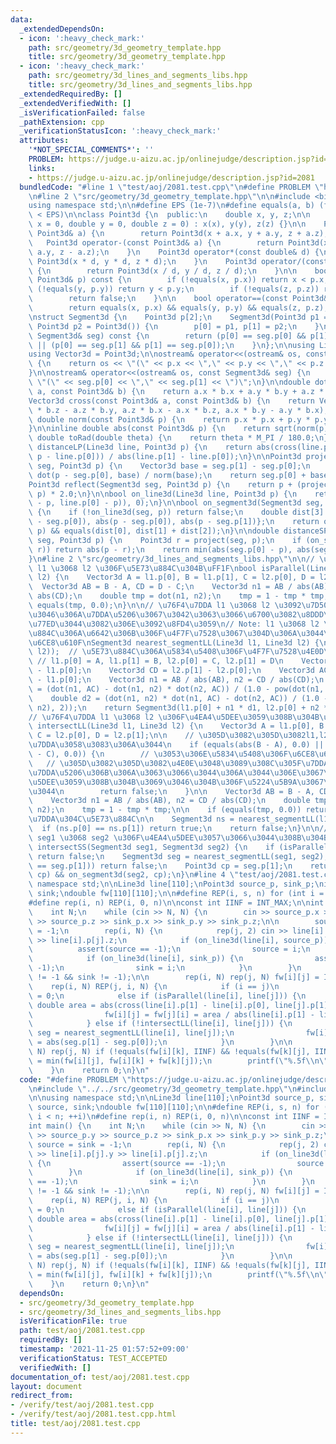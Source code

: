 ```yaml
---
data:
  _extendedDependsOn:
  - icon: ':heavy_check_mark:'
    path: src/geometry/3d_geometry_template.hpp
    title: src/geometry/3d_geometry_template.hpp
  - icon: ':heavy_check_mark:'
    path: src/geometry/3d_lines_and_segments_libs.hpp
    title: src/geometry/3d_lines_and_segments_libs.hpp
  _extendedRequiredBy: []
  _extendedVerifiedWith: []
  _isVerificationFailed: false
  _pathExtension: cpp
  _verificationStatusIcon: ':heavy_check_mark:'
  attributes:
    '*NOT_SPECIAL_COMMENTS*': ''
    PROBLEM: https://judge.u-aizu.ac.jp/onlinejudge/description.jsp?id=2081
    links:
    - https://judge.u-aizu.ac.jp/onlinejudge/description.jsp?id=2081
  bundledCode: "#line 1 \"test/aoj/2081.test.cpp\"\n#define PROBLEM \"https://judge.u-aizu.ac.jp/onlinejudge/description.jsp?id=2081\"\
    \n#line 2 \"src/geometry/3d_geometry_template.hpp\"\n\n#include <bits/stdc++.h>\n\
    using namespace std;\n\n#define EPS (1e-7)\n#define equals(a, b) (fabs((a) - (b))\
    \ < EPS)\n\nclass Point3d {\n  public:\n    double x, y, z;\n\n    Point3d(double\
    \ x = 0, double y = 0, double z = 0) : x(x), y(y), z(z) {}\n\n    Point3d operator+(const\
    \ Point3d& a) {\n        return Point3d(x + a.x, y + a.y, z + a.z);\n    }\n \
    \   Point3d operator-(const Point3d& a) {\n        return Point3d(x - a.x, y -\
    \ a.y, z - a.z);\n    }\n    Point3d operator*(const double& d) {\n        return\
    \ Point3d(x * d, y * d, z * d);\n    }\n    Point3d operator/(const double& d)\
    \ {\n        return Point3d(x / d, y / d, z / d);\n    }\n\n    bool operator<(const\
    \ Point3d& p) const {\n        if (!equals(x, p.x)) return x < p.x;\n        if\
    \ (!equals(y, p.y)) return y < p.y;\n        if (!equals(z, p.z)) return z < p.z;\n\
    \        return false;\n    }\n\n    bool operator==(const Point3d& p) const {\n\
    \        return equals(x, p.x) && equals(y, p.y) && equals(z, p.z);\n    }\n};\n\
    \nstruct Segment3d {\n    Point3d p[2];\n    Segment3d(Point3d p1 = Point3d(),\
    \ Point3d p2 = Point3d()) {\n        p[0] = p1, p[1] = p2;\n    }\n    bool operator==(const\
    \ Segment3d& seg) const {\n        return (p[0] == seg.p[0] && p[1] == seg.p[1])\
    \ || (p[0] == seg.p[1] && p[1] == seg.p[0]);\n    }\n};\n\nusing Line3d = Segment3d;\n\
    using Vector3d = Point3d;\n\nostream& operator<<(ostream& os, const Point3d& p)\
    \ {\n    return os << \"(\" << p.x << \",\" << p.y << \",\" << p.z << \")\";\n\
    }\n\nostream& operator<<(ostream& os, const Segment3d& seg) {\n    return os <<\
    \ \"(\" << seg.p[0] << \",\" << seg.p[1] << \")\";\n}\n\ndouble dot(const Point3d&\
    \ a, const Point3d& b) {\n    return a.x * b.x + a.y * b.y + a.z * b.z;\n}\n\n\
    Vector3d cross(const Point3d& a, const Point3d& b) {\n    return Vector3d(a.y\
    \ * b.z - a.z * b.y, a.z * b.x - a.x * b.z, a.x * b.y - a.y * b.x);\n}\n\ninline\
    \ double norm(const Point3d& p) {\n    return p.x * p.x + p.y * p.y + p.z * p.z;\n\
    }\n\ninline double abs(const Point3d& p) {\n    return sqrt(norm(p));\n}\n\ninline\
    \ double toRad(double theta) {\n    return theta * M_PI / 180.0;\n}\n\ndouble\
    \ distanceLP(Line3d line, Point3d p) {\n    return abs(cross(line.p[1] - line.p[0],\
    \ p - line.p[0])) / abs(line.p[1] - line.p[0]);\n}\n\nPoint3d project(Segment3d\
    \ seg, Point3d p) {\n    Vector3d base = seg.p[1] - seg.p[0];\n    double t =\
    \ dot(p - seg.p[0], base) / norm(base);\n    return seg.p[0] + base * t;\n}\n\n\
    Point3d reflect(Segment3d seg, Point3d p) {\n    return p + (project(seg, p) -\
    \ p) * 2.0;\n}\n\nbool on_line3d(Line3d line, Point3d p) {\n    return equals(abs(cross(line.p[1]\
    \ - p, line.p[0] - p)), 0);\n}\n\nbool on_segment3d(Segment3d seg, Point3d p)\
    \ {\n    if (!on_line3d(seg, p)) return false;\n    double dist[3] = {abs(seg.p[1]\
    \ - seg.p[0]), abs(p - seg.p[0]), abs(p - seg.p[1])};\n    return on_line3d(seg,\
    \ p) && equals(dist[0], dist[1] + dist[2]);\n}\n\ndouble distanceSP(Segment3d\
    \ seg, Point3d p) {\n    Point3d r = project(seg, p);\n    if (on_segment3d(seg,\
    \ r)) return abs(p - r);\n    return min(abs(seg.p[0] - p), abs(seg.p[1] - p));\n\
    }\n#line 2 \"src/geometry/3d_lines_and_segments_libs.hpp\"\n\n// \u76F4\u7DDA\
    \ l1 \u3068 l2 \u306F\u5E73\u884C\u304B\uFF1F\nbool isParallel(Line3d l1, Line3d\
    \ l2) {\n    Vector3d A = l1.p[0], B = l1.p[1], C = l2.p[0], D = l2.p[1];\n  \
    \  Vector3d AB = B - A, CD = D - C;\n    Vector3d n1 = AB / abs(AB), n2 = CD /\
    \ abs(CD);\n    double tmp = dot(n1, n2);\n    tmp = 1 - tmp * tmp;\n    return\
    \ equals(tmp, 0.0);\n}\n\n// \u76F4\u7DDA l1 \u3068 l2 \u3092\u7D50\u3076\u3088\
    \u3046\u306A\u7DDA\u5206\u3067\u3042\u3063\u3066\u6700\u3082\u8DDD\u96E2\u304C\
    \u77ED\u3044\u3082\u306E\u3092\u8FD4\u3059\n// Note: l1 \u3068 l2 \u304C\u5E73\
    \u884C\u306A\u6642\u306B\u306F\u4F7F\u7528\u3067\u304D\u306A\u3044\u306E\u3067\
    \u6CE8\u610F\nSegment3d nearest_segmentLL(Line3d l1, Line3d l2) {\n    assert(!isParallel(l1,\
    \ l2));  // \u5E73\u884C\u306A\u5834\u5408\u306F\u4F7F\u7528\u4E0D\u53EF\n   \
    \ // l1.p[0] = A, l1.p[1] = B, l2.p[0] = C, l2.p[1] = D\n    Vector3d AB = l1.p[1]\
    \ - l1.p[0];\n    Vector3d CD = l2.p[1] - l2.p[0];\n    Vector3d AC = l2.p[0]\
    \ - l1.p[0];\n    Vector3d n1 = AB / abs(AB), n2 = CD / abs(CD);\n    double d1\
    \ = (dot(n1, AC) - dot(n1, n2) * dot(n2, AC)) / (1.0 - pow(dot(n1, n2), 2));\n\
    \    double d2 = (dot(n1, n2) * dot(n1, AC) - dot(n2, AC)) / (1.0 - pow(dot(n1,\
    \ n2), 2));\n    return Segment3d(l1.p[0] + n1 * d1, l2.p[0] + n2 * d2);\n}\n\n\
    // \u76F4\u7DDA l1 \u3068 l2 \u306F\u4EA4\u5DEE\u3059\u308B\u304B\uFF1F\nbool\
    \ intersectLL(Line3d l1, Line3d l2) {\n    Vector3d A = l1.p[0], B = l1.p[1],\
    \ C = l2.p[0], D = l2.p[1];\n\n    // \u305D\u3082\u305D\u3082l1,l2\u304C\u76F4\
    \u7DDA\u3058\u3083\u306A\u3044\n    if (equals(abs(B - A), 0.0) || equals(abs(D\
    \ - C), 0.0)) {\n        // \u3053\u306E\u5834\u5408\u306F\u6CE8\u610F\n     \
    \   // \u305D\u3082\u305D\u3082\u4E0E\u3048\u3089\u308C\u305F\u7DDA\u5206\u304C\
    \u7DDA\u5206\u306B\u306A\u3063\u3066\u3044\u306A\u3044\u306E\u3067\u3001\u4EA4\
    \u5DEE\u3059\u308B\u304B\u3069\u3046\u304B\u306F\u5224\u5B9A\u3067\u304D\u306A\
    \u3044\n        return false;\n    }\n\n    Vector3d AB = B - A, CD = D - C;\n\
    \    Vector3d n1 = AB / abs(AB), n2 = CD / abs(CD);\n    double tmp = dot(n1,\
    \ n2);\n    tmp = 1 - tmp * tmp;\n\n    if (equals(tmp, 0.0)) return 0;  // \u76F4\
    \u7DDA\u304C\u5E73\u884C\n\n    Segment3d ns = nearest_segmentLL(l1, l2);\n  \
    \  if (ns.p[0] == ns.p[1]) return true;\n    return false;\n}\n\n// \u7DDA\u5206\
    \ seg1 \u3068 seg2 \u306F\u4EA4\u5DEE\u3057\u3066\u3044\u308B\u304B\uFF1F\nbool\
    \ intersectSS(Segment3d seg1, Segment3d seg2) {\n    if (isParallel(seg1, seg2))\
    \ return false;\n    Segment3d seg = nearest_segmentLL(seg1, seg2);\n    if (!(seg.p[0]\
    \ == seg.p[1])) return false;\n    Point3d cp = seg.p[1];\n    return on_segment3d(seg1,\
    \ cp) && on_segment3d(seg2, cp);\n}\n#line 4 \"test/aoj/2081.test.cpp\"\n\nusing\
    \ namespace std;\n\nLine3d line[110];\nPoint3d source_p, sink_p;\nint source,\
    \ sink;\ndouble fw[110][110];\n\n#define REP(i, s, n) for (int i = s; i < n; ++i)\n\
    #define rep(i, n) REP(i, 0, n)\n\nconst int IINF = INT_MAX;\n\nint main() {\n\
    \    int N;\n    while (cin >> N, N) {\n        cin >> source_p.x >> source_p.y\
    \ >> source_p.z >> sink_p.x >> sink_p.y >> sink_p.z;\n\n        source = sink\
    \ = -1;\n        rep(i, N) {\n            rep(j, 2) cin >> line[i].p[j].x >> line[i].p[j].y\
    \ >> line[i].p[j].z;\n            if (on_line3d(line[i], source_p)) {\n      \
    \          assert(source == -1);\n                source = i;\n            }\n\
    \            if (on_line3d(line[i], sink_p)) {\n                assert(sink ==\
    \ -1);\n                sink = i;\n            }\n        }\n        assert(source\
    \ != -1 && sink != -1);\n\n        rep(i, N) rep(j, N) fw[i][j] = IINF;\n    \
    \    rep(i, N) REP(j, i, N) {\n            if (i == j)\n                fw[i][j]\
    \ = 0;\n            else if (isParallel(line[i], line[j])) {\n               \
    \ double area = abs(cross(line[i].p[1] - line[i].p[0], line[j].p[1] - line[i].p[0]));\n\
    \                fw[i][j] = fw[j][i] = area / abs(line[i].p[1] - line[i].p[0]);\n\
    \            } else if (!intersectLL(line[i], line[j])) {\n                Segment3d\
    \ seg = nearest_segmentLL(line[i], line[j]);\n                fw[i][j] = fw[j][i]\
    \ = abs(seg.p[1] - seg.p[0]);\n            }\n        }\n\n        rep(k, N) rep(i,\
    \ N) rep(j, N) if (!equals(fw[i][k], IINF) && !equals(fw[k][j], IINF)) fw[i][j]\
    \ = min(fw[i][j], fw[i][k] + fw[k][j]);\n        printf(\"%.5f\\n\", fw[source][sink]);\n\
    \    }\n    return 0;\n}\n"
  code: "#define PROBLEM \"https://judge.u-aizu.ac.jp/onlinejudge/description.jsp?id=2081\"\
    \n#include \"../../src/geometry/3d_geometry_template.hpp\"\n#include \"../../src/geometry/3d_lines_and_segments_libs.hpp\"\
    \n\nusing namespace std;\n\nLine3d line[110];\nPoint3d source_p, sink_p;\nint\
    \ source, sink;\ndouble fw[110][110];\n\n#define REP(i, s, n) for (int i = s;\
    \ i < n; ++i)\n#define rep(i, n) REP(i, 0, n)\n\nconst int IINF = INT_MAX;\n\n\
    int main() {\n    int N;\n    while (cin >> N, N) {\n        cin >> source_p.x\
    \ >> source_p.y >> source_p.z >> sink_p.x >> sink_p.y >> sink_p.z;\n\n       \
    \ source = sink = -1;\n        rep(i, N) {\n            rep(j, 2) cin >> line[i].p[j].x\
    \ >> line[i].p[j].y >> line[i].p[j].z;\n            if (on_line3d(line[i], source_p))\
    \ {\n                assert(source == -1);\n                source = i;\n    \
    \        }\n            if (on_line3d(line[i], sink_p)) {\n                assert(sink\
    \ == -1);\n                sink = i;\n            }\n        }\n        assert(source\
    \ != -1 && sink != -1);\n\n        rep(i, N) rep(j, N) fw[i][j] = IINF;\n    \
    \    rep(i, N) REP(j, i, N) {\n            if (i == j)\n                fw[i][j]\
    \ = 0;\n            else if (isParallel(line[i], line[j])) {\n               \
    \ double area = abs(cross(line[i].p[1] - line[i].p[0], line[j].p[1] - line[i].p[0]));\n\
    \                fw[i][j] = fw[j][i] = area / abs(line[i].p[1] - line[i].p[0]);\n\
    \            } else if (!intersectLL(line[i], line[j])) {\n                Segment3d\
    \ seg = nearest_segmentLL(line[i], line[j]);\n                fw[i][j] = fw[j][i]\
    \ = abs(seg.p[1] - seg.p[0]);\n            }\n        }\n\n        rep(k, N) rep(i,\
    \ N) rep(j, N) if (!equals(fw[i][k], IINF) && !equals(fw[k][j], IINF)) fw[i][j]\
    \ = min(fw[i][j], fw[i][k] + fw[k][j]);\n        printf(\"%.5f\\n\", fw[source][sink]);\n\
    \    }\n    return 0;\n}\n"
  dependsOn:
  - src/geometry/3d_geometry_template.hpp
  - src/geometry/3d_lines_and_segments_libs.hpp
  isVerificationFile: true
  path: test/aoj/2081.test.cpp
  requiredBy: []
  timestamp: '2021-11-25 01:57:52+09:00'
  verificationStatus: TEST_ACCEPTED
  verifiedWith: []
documentation_of: test/aoj/2081.test.cpp
layout: document
redirect_from:
- /verify/test/aoj/2081.test.cpp
- /verify/test/aoj/2081.test.cpp.html
title: test/aoj/2081.test.cpp
---
```

